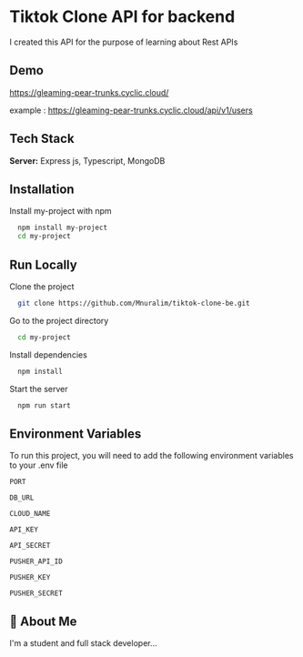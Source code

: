 # Tiktok Clone API for backend

I created this API for the purpose of learning about Rest APIs

## Demo

https://gleaming-pear-trunks.cyclic.cloud/

example : https://gleaming-pear-trunks.cyclic.cloud/api/v1/users

## Tech Stack

**Server:** Express js, Typescript, MongoDB

## Installation

Install my-project with npm

```bash
  npm install my-project
  cd my-project
```

## Run Locally

Clone the project

```bash
  git clone https://github.com/Mnuralim/tiktok-clone-be.git
```

Go to the project directory

```bash
  cd my-project
```

Install dependencies

```bash
  npm install
```

Start the server

```bash
  npm run start
```

## Environment Variables

To run this project, you will need to add the following environment variables to your .env file

`PORT`

`DB_URL`

`CLOUD_NAME`

`API_KEY`

`API_SECRET`

`PUSHER_API_ID`

`PUSHER_KEY`

`PUSHER_SECRET`

## 🚀 About Me

I'm a student and full stack developer...
